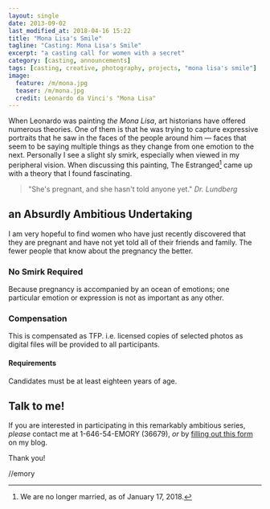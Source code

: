 ```yaml
---
layout: single
date: 2013-09-02
last_modified_at: 2018-04-16 15:22
title: "Mona Lisa's Smile"
tagline: "Casting: Mona Lisa's Smile"
excerpt: "a casting call for women with a secret"
category: [casting, announcements]
tags: [casting, creative, photography, projects, "mona lisa's smile"]
image:
  feature: /m/mona.jpg
  teaser: /m/mona.jpg
  credit: Leonardo da Vinci's "Mona Lisa"
---
```


When Leonardo was painting *the Mona Lisa*, art historians have offered numerous
theories. One of them is that he was trying to capture expressive portraits that
he saw in the faces of the people around him — faces that seem to be saying
multiple things as they change from one emotion to the next. Personally I see a
slight sly smirk, especially when viewed in my peripheral vision. When
discussing this painting, The Estranged[^exwife] came up with a theory that I found fascinating.

> "She's pregnant, and she hasn't told anyone yet." <cite>Dr. Lundberg</cite>


## an Absurdly Ambitious Undertaking

I am very hopeful to find women who have just recently discovered that they are pregnant and have not yet told all of their friends and family. The fewer people that know about the pregnancy the better.

### No Smirk Required

Because pregnancy is accompanied by an ocean of emotions; one particular emotion or expression is not as important as any other.

### Compensation 

This is compensated as TFP. i.e. licensed copies of selected photos as digital files will be provided to all participants. 

#### Requirements

Candidates must be at least eighteen years of age.

## Talk to me!

If you are interested in participating in this remarkably ambitious series, *please* contact me at 1-646-54-EMORY (36679), *or* by [filling out this form](https://incumbent.org/contact/) on my blog.

Thank you!

//emory

[^exwife]: We are no longer married, as of January 17, 2018.
